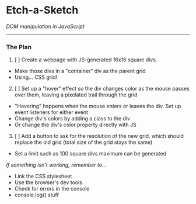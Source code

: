 # Etch-a-Sketch   
*DOM manipulation in JavaScript*

---

### The Plan
1. [ ] Create a webpage with JS-generated 16x16 square divs.
- Make those divs in a "container" div as the parent grid
- Using... CSS grid!

2. [ ] Set up a "hover" effect so the div changes color as the mouse passes over them, leaving a pixelated trail through the grid
- "Hovering" happens when the mouse enters or leaves the div. Set up event listeners for either event
- Change div's colors by adding a class to the div
- Or change the div's color property directly with JS

3. [ ] Add a button to ask for the resolution of the new grid, which should replace the old grid (total size of the grid stays the same)
- Set a limit such as 100 square divs maximum can be generated

*If something isn't working, remember to...*
- Link the CSS stylesheet
- Use the browser's dev tools
- Check for errors in the console
- console.log() stuff




